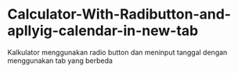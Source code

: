 # Calculator-With-Radibutton-and-apllyig-calendar-in-new-tab
Kalkulator menggunakan radio button dan meninput tanggal dengan menggunakan tab yang berbeda
